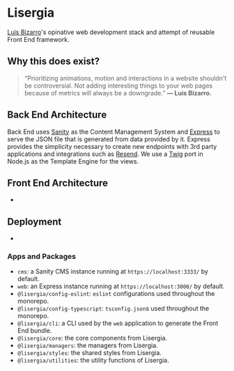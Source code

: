 # Lisergia

[Luis Bizarro](https://bizar.ro/)'s opinative web development stack and attempt of reusable Front End framework.

## Why this does exist?

> “Prioritizing animations, motion and interactions in a website shouldn't be controversial. Not adding interesting things to your web pages because of metrics will always be a downgrade.” **&mdash; Luis Bizarro.**

## Back End Architecture

Back End uses [Sanity](https://www.sanity.io/) as the Content Management System and [Express](https://expressjs.com/) to serve the JSON file that is generated from data provided by it. Express provides the simplicity necessary to create new endpoints with 3rd party applications and integrations such as [Resend](https://resend.com/). We use a [Twig](https://twig.symfony.com/) port in Node.js as the Template Engine for the views.

## Front End Architecture

-

## Deployment

-

### Apps and Packages

- `cms`: a Sanity CMS instance running at `https://localhost:3333/` by default.
- `web`: an Express instance running at `https://localhost:3000/` by default.
- `@lisergia/config-eslint`: `eslint` configurations used throughout the monorepo.
- `@lisergia/config-typescript`: `tsconfig.json`s used throughout the monorepo.
- `@lisergia/cli`: a CLI used by the `web` application to generate the Front End bundle.
- `@lisergia/core`: the core components from Lisergia.
- `@lisergia/managers`: the managers from Lisergia.
- `@lisergia/styles`: the shared styles from Lisergia.
- `@lisergia/utilities`: the utility functions of Lisergia.

